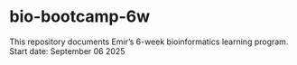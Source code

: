 # bio-bootcamp-6w
This repository documents Emir’s 6-week bioinformatics learning program.   Start date: September 06 2025
